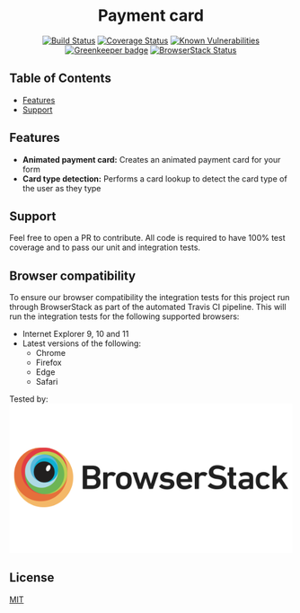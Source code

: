 <h1 align="center">Payment card</h1>

<div align="center">
  
  <!-- Build status -->  
  [![Build Status](https://travis-ci.org/Secure-Trading/js-payment-card.svg?branch=master)](https://travis-ci.org/Secure-Trading/js-payment-card) <!-- Test Coverage -->[![Coverage Status](https://coveralls.io/repos/github/Secure-Trading/js-payment-card/badge.svg?branch=master)](https://coveralls.io/github/Secure-Trading/js-payment-card?branch=master) <!-- Vulnerabilities --> [![Known Vulnerabilities](https://snyk.io/test/github/Secure-Trading/js-payment-card/badge.svg?targetFile=package.json)](https://snyk.io/test/github/Secure-Trading/js-payment-card?targetFile=package.json) <!-- Greenkeeper --> [![Greenkeeper badge](https://badges.greenkeeper.io/Secure-Trading/js-payment-card.svg)](https://greenkeeper.io/) <!-- Browser Stack -->[![BrowserStack Status](https://www.browserstack.com/automate/badge.svg?badge_key=M2NubStiRnlBWnZiY2lTR2t1VE5GNXdNcWpEOC9QdUFudHRqa0lWNkNSTT0tLXVWT3MwckNESnAyaXJlajhlZllHUVE9PQ==--5c6859789d9206f6dc34df6062f89d95d0de2564)](https://www.browserstack.com/automate/public-build/M2NubStiRnlBWnZiY2lTR2t1VE5GNXdNcWpEOC9QdUFudHRqa0lWNkNSTT0tLXVWT3MwckNESnAyaXJlajhlZllHUVE9PQ==--5c6859789d9206f6dc34df6062f89d95d0de2564)
</div>

## Table of Contents

- [Features](#features)
- [Support](#support)

## Features
- __Animated payment card:__ Creates an animated payment card for your form
- __Card type detection:__ Performs a card lookup to detect the card type of the user as they type

## Support
Feel free to open a PR to contribute. All code is required to have 100% test coverage and to pass our unit and integration tests.

## Browser compatibility
To ensure our browser compatibility the integration tests for this project run through BrowserStack as part of the automated Travis CI pipeline. This will run the integration tests for the following supported browsers:

- Internet Explorer 9, 10 and 11
- Latest versions of the following:
  - Chrome
  - Firefox
  - Edge
  - Safari

Tested by: ![BrowserStack](https://raw.githubusercontent.com/Secure-Trading/js-payment-card/master/browserstack-logo.png)

## License
[MIT](https://tldrlegal.com/license/mit-license)
